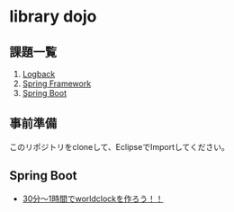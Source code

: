 # library dojo

## 課題一覧
1. [Logback](src/main/java/logback/README.md)
2. [Spring Framework](src/main/java/spring/README.md)
3. [Spring Boot]()

## 事前準備
このリポジトリをcloneして、EclipseでImportしてください。


## Spring Boot
- [30分～1時間でworldclockを作ろう！！](https://github.com/kobain-jp/world-clock)
